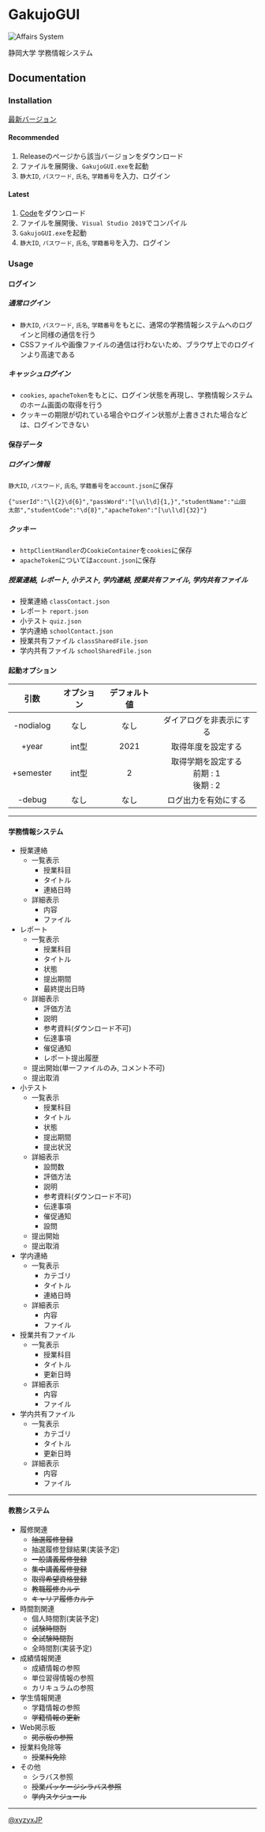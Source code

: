 
# GakujoGUI

![Affairs System](https://raw.githubusercontent.com/xyzyxJP/GakujoGUI/main/GakujoGUI/As_Icon.ico)

静岡大学 学務情報システム

## Documentation

### Installation

[最新バージョン](https://github.com/xyzyxJP/GakujoGUI/releases/latest)

#### Recommended

1. Releaseのページから該当バージョンをダウンロード
2. ファイルを展開後、`GakujoGUI.exe`を起動
3. `静大ID`, `パスワード`, `氏名`, `学籍番号`を入力、ログイン

#### Latest

1. [Code](https://github.com/xyzyxJP/GakujoGUI/archive/refs/heads/main.zip)をダウンロード
2. ファイルを展開後、`Visual Studio 2019`でコンパイル
3. `GakujoGUI.exe`を起動
4. `静大ID`, `パスワード`, `氏名`, `学籍番号`を入力、ログイン

### Usage

#### ログイン

##### 通常ログイン

- `静大ID`, `パスワード`, `氏名`, `学籍番号`をもとに、通常の学務情報システムへのログインと同様の通信を行う
- CSSファイルや画像ファイルの通信は行わないため、ブラウザ上でのログインより高速である

##### キャッシュログイン

- `cookies`, `apacheToken`をもとに、ログイン状態を再現し、学務情報システムのホーム画面の取得を行う
- クッキーの期限が切れている場合やログイン状態が上書きされた場合などは、ログインできない

#### 保存データ

##### ログイン情報

`静大ID`, `パスワード`, `氏名`, `学籍番号`を`account.json`に保存

```
{"userId":"\l{2}\d{6}","passWord":"[\u\l\d]{1,}","studentName":"山田　太郎","studentCode":"\d{8}","apacheToken":"[\u\l\d]{32}"}
```

##### クッキー

- `httpClientHandler`の`CookieContainer`を`cookies`に保存
- `apacheToken`については`account.json`に保存

##### 授業連絡, レポート, 小テスト, 学内連絡, 授業共有ファイル, 学内共有ファイル

- 授業連絡 `classContact.json`
- レポート `report.json`
- 小テスト `quiz.json`
- 学内連絡 `schoolContact.json`
- 授業共有ファイル `classSharedFile.json`
- 学内共有ファイル `schoolSharedFile.json`

#### 起動オプション

| 引数      | オプション | デフォルト値 |                                            | 
| :-------: | :--------: | :----------: | :----------------------------------------: | 
| -nodialog | なし       | なし         | ダイアログを非表示にする                   | 
| +year     | int型      | 2021         | 取得年度を設定する                         | 
| +semester | int型      | 2            | 取得学期を設定する<br>前期 : 1<br>後期 : 2 | 
| -debug    | なし       | なし         | ログ出力を有効にする                       | 

---

#### 学務情報システム

- 授業連絡
	- 一覧表示
		- 授業科目
		- タイトル
		- 連絡日時
	- 詳細表示
		- 内容
		- ファイル
- レポート
	- 一覧表示
		- 授業科目
		- タイトル
		- 状態
		- 提出期間
		- 最終提出日時
	- 詳細表示
		- 評価方法
		- 説明
		- 参考資料(ダウンロード不可)
		- 伝達事項
		- 催促通知
		- レポート提出履歴
	- 提出開始(単一ファイルのみ, コメント不可)
	- 提出取消
- 小テスト
	- 一覧表示
		- 授業科目
		- タイトル
		- 状態
		- 提出期間
		- 提出状況
	- 詳細表示
		- 設問数
		- 評価方法
		- 説明
		- 参考資料(ダウンロード不可)
		- 伝達事項
		- 催促通知
		- 設問
	- 提出開始
	- 提出取消
- 学内連絡
	- 一覧表示
		- カテゴリ
		- タイトル
		- 連絡日時
	- 詳細表示
		- 内容
		- ファイル
- 授業共有ファイル
	- 一覧表示
		- 授業科目
		- タイトル
		- 更新日時
	- 詳細表示
		- 内容
		- ファイル
- 学内共有ファイル
	- 一覧表示
		- カテゴリ
		- タイトル
		- 更新日時
	- 詳細表示
		- 内容
		- ファイル

---

#### 教務システム

- 履修関連
	- ~~抽選履修登録~~
	- 抽選履修登録結果(実装予定)
	- ~~一般講義履修登録~~
	- ~~集中講義履修登録~~
	- ~~取得希望資格登録~~
	- ~~教職履修カルテ~~
	- ~~キャリア履修カルテ~~
- 時間割関連
	- 個人時間割(実装予定)
	- ~~試験時間割~~
	- ~~全試験時間割~~
	- 全時間割(実装予定)
- 成績情報関連
	- 成績情報の参照
	- 単位習得情報の参照
	- カリキュラムの参照
- 学生情報関連
	- 学籍情報の参照
	- ~~学籍情報の更新~~
- Web掲示板
	- ~~掲示板の参照~~
- 授業料免除等
	- ~~授業料免除~~
- その他
	- シラバス参照
	- ~~授業パッケージシラバス参照~~
	- ~~学内スケジュール~~

---

[@xyzyxJP](https://twitter.com/xyzyxJP)
